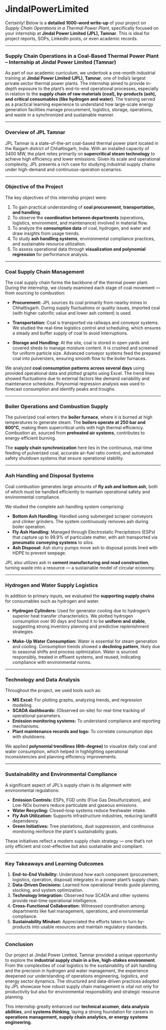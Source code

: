 # JindalPowerLimited
Certainly! Below is a **detailed 1000-word write-up** of your project on *Supply Chain Operations in a Thermal Power Plant*, specifically focused on your internship at **Jindal Power Limited (JPL), Tamnar**. This is ideal for project reports, SOPs, LinkedIn posts, or even academic records.

---

### **Supply Chain Operations in a Coal-Based Thermal Power Plant – Internship at Jindal Power Limited (Tamnar)**

As part of our academic curriculum, we undertook a one-month industrial training at **Jindal Power Limited (JPL), Tamnar**, one of India’s largest private sector thermal power plants. The internship aimed to provide in-depth exposure to the plant’s end-to-end operational processes, especially in relation to the **supply chain of raw materials (coal), by-products (ash), and critical consumables (like hydrogen and water)**. The training served as a practical learning experience to understand how large-scale energy generation facilities manage procurement, logistics, storage, operations, and waste in a synchronized and sustainable manner.

---

### **Overview of JPL Tamnar**

JPL Tamnar is a state-of-the-art coal-based thermal power plant located in the Raigarh district of Chhattisgarh, India. With an installed capacity of 3400 MW, the plant relies primarily on **supercritical steam technology** to achieve high efficiency and lower emissions. Given its scale and operational complexity, JPL presents a rich case for studying industrial supply chains under high-demand and continuous-operation scenarios.

---

### **Objective of the Project**

The key objectives of this internship project were:

1. To gain practical understanding of **coal procurement, transportation, and handling**.
2. To observe the **coordination between departments** (operations, logistics, environment, and maintenance) involved in material flow.
3. To analyze the **consumption data** of coal, hydrogen, and water and draw insights from usage trends.
4. To study **ash handling systems**, environmental compliance practices, and sustainable resource utilization.
5. To assess operational data through **visualization and polynomial regression** for performance analysis.

---

### **Coal Supply Chain Management**

The coal supply chain forms the backbone of the thermal power plant. During the internship, we closely examined each stage of coal movement — from sourcing to combustion:

* **Procurement:** JPL sources its coal primarily from nearby mines in Chhattisgarh. During supply fluctuations or quality issues, imported coal (with higher calorific value and lower ash content) is used.

* **Transportation:** Coal is transported via railways and conveyor systems. We studied the real-time logistics control and scheduling, which ensures a steady and buffer supply of coal to avoid interruptions.

* **Storage and Handling:** At the site, coal is stored in open yards and covered sheds to manage moisture content. It is crushed and screened for uniform particle size. Advanced conveyor systems feed the prepared coal into pulverizers, ensuring smooth flow to the boiler furnaces.

We analyzed **coal consumption patterns across several days** using provided operational data and plotted graphs using Excel. The trend lines showed fluctuations due to external factors like demand variability and maintenance schedules. Polynomial regression analysis was used to forecast consumption and identify peaks and troughs.

---

### **Boiler Operations and Combustion Supply**

The pulverized coal enters the **boiler furnace**, where it is burned at high temperatures to generate steam. The **boilers operate at 250 bar and 600°C**, making them supercritical units with high thermal efficiency. Combustion air, sourced from **preheated air systems**, contributes to energy-efficient burning.

The **supply chain synchronization** here lies in the continuous, real-time feeding of pulverized coal, accurate air-fuel ratio control, and automated safety shutdown systems that ensure operational stability.

---

### **Ash Handling and Disposal Systems**

Coal combustion generates large amounts of **fly ash and bottom ash**, both of which must be handled efficiently to maintain operational safety and environmental compliance.

We studied the complete ash handling system comprising:

* **Bottom Ash Handling:** Handled using submerged scraper conveyors and clinker grinders. The system continuously removes ash during boiler operation.
* **Fly Ash Handling:** Managed through Electrostatic Precipitators (ESPs) that capture up to 99.9% of particulate matter, with ash transported via **pneumatic conveying systems** to silos.
* **Ash Disposal:** Ash slurry pumps move ash to disposal ponds lined with HDPE to prevent seepage.

JPL also utilizes ash in **cement manufacturing and road construction**, turning waste into a resource — a sustainable model of circular economy.

---

### **Hydrogen and Water Supply Logistics**

In addition to primary inputs, we evaluated the **supporting supply chains** for consumables such as hydrogen and water.

* **Hydrogen Cylinders:** Used for generator cooling due to hydrogen’s superior heat transfer characteristics. We plotted hydrogen consumption over 90 days and found it to be **uniform and stable**, suggesting strong inventory planning and predictive replenishment strategies.

* **Make-Up Water Consumption:** Water is essential for steam generation and cooling. Consumption trends showed a **declining pattern**, likely due to seasonal shifts and process optimization. Water is sourced responsibly, treated in effluent systems, and reused, indicating compliance with environmental norms.

---

### **Technology and Data Analysis**

Throughout the project, we used tools such as:

* **MS Excel:** For plotting graphs, analyzing trends, and regression modeling.
* **SCADA dashboards:** (Observed on-site) for real-time tracking of operational parameters.
* **Emission monitoring systems:** To understand compliance and reporting mechanisms.
* **Plant maintenance records and logs:** To correlate consumption dips with shutdowns.

We applied **polynomial trendlines (6th-degree)** to visualize daily coal and water consumption, which helped in highlighting operational inconsistencies and planning efficiency improvements.

---

### **Sustainability and Environmental Compliance**

A significant aspect of JPL’s supply chain is its alignment with environmental regulations:

* **Emission Controls:** ESPs, FGD units (Flue Gas Desulfurization), and Low-NOx burners reduce particulate and gaseous emissions.
* **Water Recycling:** Closed-loop systems reduce freshwater intake.
* **Fly Ash Utilization:** Supports infrastructure industries, reducing landfill dependency.
* **Green Initiatives:** Tree plantations, dust suppression, and continuous monitoring reinforce the plant's sustainability goals.

These initiatives reflect a modern supply chain strategy — one that’s not only efficient and cost-effective but also sustainable and compliant.

---

### **Key Takeaways and Learning Outcomes**

1. **End-to-End Visibility:** Understood how each component (procurement, logistics, operation, disposal) integrates in a power plant’s supply chain.
2. **Data-Driven Decisions:** Learned how operational trends guide planning, stocking, and system optimization.
3. **Technology Integration:** Observed how SCADA and other systems provide real-time operational intelligence.
4. **Cross-Functional Collaboration:** Witnessed coordination among departments like fuel management, operations, and environmental compliance.
5. **Sustainability Mindset:** Appreciated the efforts taken to turn by-products into usable resources and maintain regulatory standards.

---

### **Conclusion**

Our project at Jindal Power Limited, Tamnar provided a unique opportunity to explore the **industrial supply chain in a live, high-stakes environment**. From the complexities of coal logistics to the sustainability of ash handling and the precision in hydrogen and water management, the experience deepened our understanding of operations engineering, logistics, and energy sector dynamics. The structured and data-driven practices adopted by JPL showcase how robust supply chain management is vital not only for productivity but also for environmental responsibility and strategic resource planning.

This internship greatly enhanced our **technical acumen**, **data analysis abilities**, and **systems thinking**, laying a strong foundation for careers in **operations management, supply chain analytics, or energy systems engineering**.


